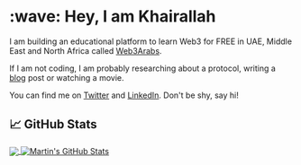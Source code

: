 
<h1 align="left" id="KhairallahA-title">:wave: Hey, I am Khairallah</h1>
<p>
  I am building an educational platform to learn Web3 for FREE in UAE, Middle East and North Africa called
  <a href="https://web3arabs.com">Web3Arabs</a>.
</p>
<p>
  If I am not coding, I am probably researching about a protocol, writing a
  <a href="https://khairallah.hashnode.dev"> blog</a> post or watching a movie.
</p>
<p>
  You can find me on
  <a href="https://twitter.com/Eng_khairallah1">Twitter</a> and
  <a href="https://www.linkedin.com/in/khairallah-w3a/">LinkedIn</a>. Don't be
  shy, say hi!
</p>

## &#x1f4c8; GitHub Stats

<a href="https://github.com/KhairallahA/KhairallahA">
  <img align="center" src="https://github-readme-stats.vercel.app/api/top-langs/?username=KhairallahA&title_color=ffffff&text_color=c9cacc&icon_color=2bbc8a&bg_color=1d1f21&langs_count=3" />
</a>
<a href="https://github.com/KhairallahA/KhairallahA">
  <img align="center" src="https://github-readme-stats.vercel.app/api?username=KhairallahA&show_icons=true&line_height=27&count_private=true&title_color=ffffff&text_color=c9cacc&icon_color=2bbc8a&bg_color=1d1f21" alt="Martin's GitHub Stats" />
</a>
